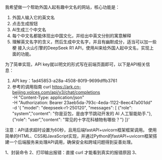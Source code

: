 我希望做一个帮助外国人起有趣中文名的网站，核心功能是：
1. 外国人输入它的英文名
2. 点击生成按钮
3. AI生成三个中文名
4. 每个中文名都能体现出中国文化，并给出中英文分别的寓意解释
5. 理解英文名字的含义，然后生成中文名字，并且有幽默成分，适当可以加一些梗
接入火山引擎的DeepSeek R1 API，使用AI来给外国人起中文名，实现上面的功能。

为了简单实现，API key就以明文的形式写在前端页面即可，以下是API相关信息：
1. API key：1ad45853-a28a-4508-80f9-9699dffb3761
2. 参考的调用指南
curl https://ark.cn-beijing.volces.com/api/v3/chat/completions \
-H "Content-Type: application/json" \
-H "Authorization: Bearer 23aeb5da-793c-4eda-1122-8eec47a001dd" \
-d '{
    "model": "deepseek-r1-250120",
"messages": [
    {"role": "system","content": "你是豆包，是由字节跳动开发的 AI 人工智能助手."},
{"role": "user","content": "常见的十字花科植物有哪些？"}
]}'

注意：API请求超时设置为60秒，且用后端fastAPI+uvicorn框架框架调用。
使用简单的HTML、CSS和JavaScript实现，并通过Python的fastAPI+uvicorn框架搭建一个后端服务来处理API调用，确保安全和跨域问题得到妥善处理。

1、封装命令
2、打印输出报错：直接 curl 才能看到真实的报错原因
3、